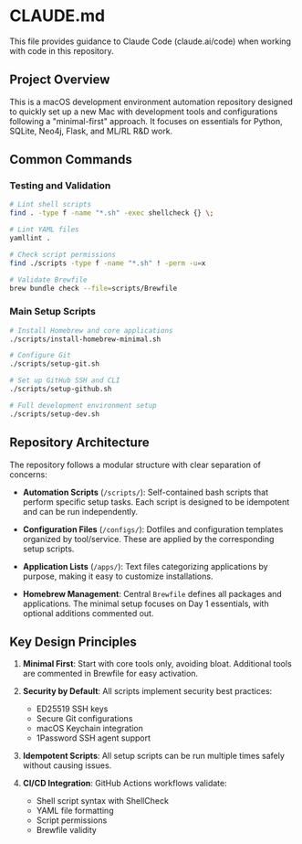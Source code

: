 # CLAUDE.md

This file provides guidance to Claude Code (claude.ai/code) when working with code in this repository.

## Project Overview

This is a macOS development environment automation repository designed to quickly set up a new Mac with development tools and configurations following a "minimal-first" approach. It focuses on essentials for Python, SQLite, Neo4j, Flask, and ML/RL R&D work.

## Common Commands

### Testing and Validation

```bash
# Lint shell scripts
find . -type f -name "*.sh" -exec shellcheck {} \;

# Lint YAML files
yamllint .

# Check script permissions
find ./scripts -type f -name "*.sh" ! -perm -u=x

# Validate Brewfile
brew bundle check --file=scripts/Brewfile
```

### Main Setup Scripts

```bash
# Install Homebrew and core applications
./scripts/install-homebrew-minimal.sh

# Configure Git
./scripts/setup-git.sh

# Set up GitHub SSH and CLI
./scripts/setup-github.sh

# Full development environment setup
./scripts/setup-dev.sh
```

## Repository Architecture

The repository follows a modular structure with clear separation of concerns:

- **Automation Scripts** (`/scripts/`): Self-contained bash scripts that perform specific setup tasks. Each script is designed to be idempotent and can be run independently.

- **Configuration Files** (`/configs/`): Dotfiles and configuration templates organized by tool/service. These are applied by the corresponding setup scripts.

- **Application Lists** (`/apps/`): Text files categorizing applications by purpose, making it easy to customize installations.

- **Homebrew Management**: Central `Brewfile` defines all packages and applications. The minimal setup focuses on Day 1 essentials, with optional additions commented out.

## Key Design Principles

1. **Minimal First**: Start with core tools only, avoiding bloat. Additional tools are commented in Brewfile for easy activation.

2. **Security by Default**: All scripts implement security best practices:
   - ED25519 SSH keys
   - Secure Git configurations
   - macOS Keychain integration
   - 1Password SSH agent support

3. **Idempotent Scripts**: All setup scripts can be run multiple times safely without causing issues.

4. **CI/CD Integration**: GitHub Actions workflows validate:
   - Shell script syntax with ShellCheck
   - YAML file formatting
   - Script permissions
   - Brewfile validity